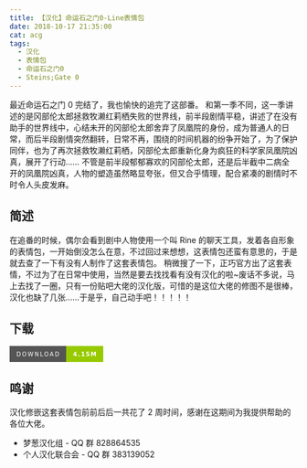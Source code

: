 ```yaml
---
title: 【汉化】命运石之门0-Line表情包
date: 2018-10-17 21:35:00
cat: acg
tags:
  - 汉化
  - 表情包
  - 命运石之门0
  - Steins;Gate 0
---
```


最近命运石之门 0 完结了，我也愉快的追完了这部番。
和第一季不同，这一季讲述的是冈部伦太郎拯救牧濑红莉栖失败的世界线，前半段剧情平稳，讲述了在没有助手的世界线中，心结未开的冈部伦太郎舍弃了凤凰院的身份，成为普通人的日常，而后半段剧情突然翻转，日常不再，围绕的时间机器的纷争开始了，为了保护同伴，也为了再次拯救牧濑红莉栖，冈部伦太郎重新化身为疯狂的科学家凤凰院凶真，展开了行动……
不管是前半段郁郁寡欢的冈部伦太郎，还是后半截中二病全开的凤凰院凶真，人物的塑造虽然略显夸张，但又合乎情理，配合紧凑的剧情时不时令人头皮发麻。

## 简述

在追番的时候，偶尔会看到剧中人物使用一个叫 Rine 的聊天工具，发着各自形象的表情包，一开始倒没怎么在意，不过回过来想想，这表情包还蛮有意思的，于是就去查了一下有没有人制作了这套表情包。
稍微搜了一下，正巧官方出了这套表情，不过为了在日常中使用，当然是要去找找看有没有汉化的啦~废话不多说，马上去找了一圈，只有一份贴吧大佬的汉化版，可惜的是这位大佬的修图不是很棒，汉化也缺了几张……于是乎，自己动手吧！！！！！

## 下载

[<svg xmlns="http://www.w3.org/2000/svg" xmlns:xlink="http://www.w3.org/1999/xlink" width="164" height="28"><g shape-rendering="crispEdges"><path fill="#555" d="M0 0h99v28H0z"/><path fill="#97ca00" d="M99 0h65v28H99z"/></g><g fill="#fff" text-anchor="middle" font-family="DejaVu Sans,Verdana,Geneva,sans-serif" font-size="100"> <text x="495" y="175" transform="scale(.1)" textLength="750">DOWNLOAD</text><text x="1315" y="175" font-weight="bold" transform="scale(.1)" textLength="410">4.15M</text></g> </svg>](https://github.com/LuckyRabbitFeet/rabbitfeet.net/raw/master/res/%E6%B1%89%E5%8C%96_%E5%91%BD%E8%BF%90%E7%9F%B3%E4%B9%8B%E9%97%A80_Line%E8%A1%A8%E6%83%85%E5%8C%85/SGface_o%E6%B1%89%E5%8C%96%E7%89%88.rar)

## 鸣谢

汉化修嵌这套表情包前前后后一共花了 2 周时间，感谢在这期间为我提供帮助的各位大佬。

- 梦葱汉化组 - QQ 群 828864535
- 个人汉化联合会 - QQ 群 383139052
